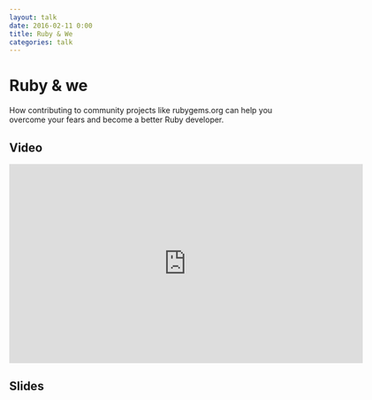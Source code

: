```yaml
---
layout: talk
date: 2016-02-11 0:00
title: Ruby & We
categories: talk
---
```

# Ruby & we

How contributing to community projects like rubygems.org can help you overcome your fears and become a better Ruby developer.

## Video

<iframe src="https://player.vimeo.com/video/155107107?title=0&byline=0&portrait=0" width="640" height="360" frameborder="0" webkitallowfullscreen mozallowfullscreen allowfullscreen></iframe>

## Slides

<script async class="speakerdeck-embed" data-id="c4b6622fe08a4e5a846f715a86e53178" data-ratio="1.77777777777778" src="//speakerdeck.com/assets/embed.js"></script>
